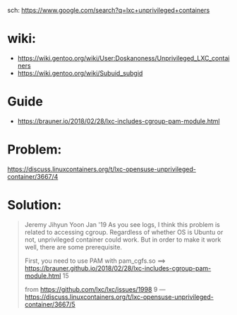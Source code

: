 sch: https://www.google.com/search?q=lxc+unprivileged+containers

# wiki:
- https://wiki.gentoo.org/wiki/User:Doskanoness/Unprivileged_LXC_containers
- https://wiki.gentoo.org/wiki/Subuid_subgid

# Guide
- https://brauner.io/2018/02/28/lxc-includes-cgroup-pam-module.html

# Problem:
https://discuss.linuxcontainers.org/t/lxc-opensuse-unprivileged-container/3667/4

# Solution:
>Jeremy
>Jihyun Yoon
>Jan '19
>As you see logs, I think this problem is related to accessing cgroup.
>Regardless of whether OS is Ubuntu or not, unprivileged container could work.
>But in order to make it work well, there are some prerequisite.
>
>First, you need to use PAM with pam_cgfs.so
>==> https://brauner.github.io/2018/02/28/lxc-includes-cgroup-pam-module.html 15
>
>from https://github.com/lxc/lxc/issues/1998 9
—https://discuss.linuxcontainers.org/t/lxc-opensuse-unprivileged-container/3667/5
